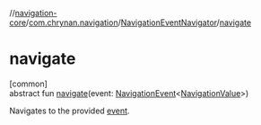 //[navigation-core](../../../index.md)/[com.chrynan.navigation](../index.md)/[NavigationEventNavigator](index.md)/[navigate](navigate.md)

# navigate

[common]\
abstract fun [navigate](navigate.md)(event: [NavigationEvent](../-navigation-event/index.md)&lt;[NavigationValue](index.md)&gt;)

Navigates to the provided [event](navigate.md).
